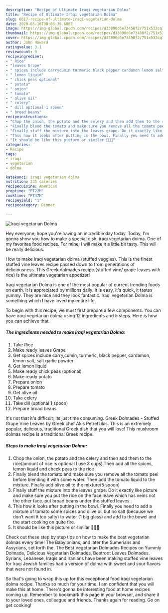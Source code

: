 ```yaml
---
description: "Recipe of Ultimate Iraqi vegetarian Dolma"
title: "Recipe of Ultimate Iraqi vegetarian Dolma"
slug: 6617-recipe-of-ultimate-iraqi-vegetarian-dolma
date: 2020-05-16T08:08:35.606Z
image: https://img-global.cpcdn.com/recipes/d33890d6e73458f2/751x532cq70/iraqi-vegetarian-dolma-recipe-main-photo.jpg
thumbnail: https://img-global.cpcdn.com/recipes/d33890d6e73458f2/751x532cq70/iraqi-vegetarian-dolma-recipe-main-photo.jpg
cover: https://img-global.cpcdn.com/recipes/d33890d6e73458f2/751x532cq70/iraqi-vegetarian-dolma-recipe-main-photo.jpg
author: John Howard
ratingvalue: 3.1
reviewcount: 9
recipeingredient:
- " Rice"
- "leaves Grape"
- " spices include carrycumin turmeric black pepper cardamon lemon salt salt garlic powder"
- " lemon liquid"
- " chick peas optional"
- " potato"
- " onion"
- " tomato"
- " olive oil"
- " celery"
- " dill optional 1 spoon"
- " broad beans"
recipeinstructions:
- "Chop the onion, the potato and the celery and then add them to the rice(amount of rice is optional I use 3 cups).Then add all the spices, lemon liquid and check peas to the rice"
- "Finally blend the tomato and make sure you remove all the tomato peel before blending it with some water. Then add the tomato liquid to the mixture. Finally add olive oil to the mixture(5 spoon)"
- "Finally stuff the mixture into the leaves grape. Do it exactly like picture and make sure you put the rice on the face leave which has veins not the other face. put broad beans under the stuffed leaves."
- "This how it looks after putting in the bowl. Finally you need to add a mixture of tomato some spices and olive oil but no salt (because we don’t want it too salty) to water (1 big glass) and add to the bowel and the start cooking on quite fire."
- "It should be like this picture or similar 👍🏻😍"
categories:
- Recipe
tags:
- iraqi
- vegetarian
- dolma

katakunci: iraqi vegetarian dolma 
nutrition: 235 calories
recipecuisine: American
preptime: "PT22M"
cooktime: "PT47M"
recipeyield: "1"
recipecategory: Dinner

---
```



![Iraqi vegetarian Dolma](https://img-global.cpcdn.com/recipes/d33890d6e73458f2/751x532cq70/iraqi-vegetarian-dolma-recipe-main-photo.jpg)

Hey everyone, hope you're having an incredible day today. Today, I'm gonna show you how to make a special dish, iraqi vegetarian dolma. One of my favorites food recipes. For mine, I will make it a little bit tasty. This will be really delicious.

How to make Iraqi vegetarian dolma (stuffed veggies). This is the finest stuffed vine leaves recipe passed down to from generations of deliciousness. This Greek dolmades recipe (stuffed vine/ grape leaves with rice) is the ultimate vegetarian appetizer!

Iraqi vegetarian Dolma is one of the most popular of current trending foods on earth. It is appreciated by millions daily. It is easy, it's quick, it tastes yummy. They are nice and they look fantastic. Iraqi vegetarian Dolma is something which I have loved my entire life.


To begin with this recipe, we must first prepare a few components. You can have iraqi vegetarian dolma using 12 ingredients and 5 steps. Here is how you can achieve that.

<!--inarticleads1-->

##### The ingredients needed to make Iraqi vegetarian Dolma:

1. Take  Rice
1. Make ready leaves Grape
1. Get  spices include carry,cumin, turmeric, black pepper, cardamon, lemon salt, salt garlic powder
1. Get  lemon liquid
1. Make ready  chick peas (optional)
1. Make ready  potato
1. Prepare  onion
1. Prepare  tomato
1. Get  olive oil
1. Take  celery
1. Take  dill (optional 1 spoon)
1. Prepare  broad beans


It&#39;s not that it&#39;s difficult; its just time consuming. Greek Dolmades - Stuffed Grape Vine Leaves by Greek chef Akis Petretzikis. This is an extremely popular, delicious, traditional Greek dish that you will love! This mushroom dolmas recipe is a traditional Greek recipe! 

<!--inarticleads2-->

##### Steps to make Iraqi vegetarian Dolma:

1. Chop the onion, the potato and the celery and then add them to the rice(amount of rice is optional I use 3 cups).Then add all the spices, lemon liquid and check peas to the rice
1. Finally blend the tomato and make sure you remove all the tomato peel before blending it with some water. Then add the tomato liquid to the mixture. Finally add olive oil to the mixture(5 spoon)
1. Finally stuff the mixture into the leaves grape. Do it exactly like picture and make sure you put the rice on the face leave which has veins not the other face. put broad beans under the stuffed leaves.
1. This how it looks after putting in the bowl. Finally you need to add a mixture of tomato some spices and olive oil but no salt (because we don’t want it too salty) to water (1 big glass) and add to the bowel and the start cooking on quite fire.
1. It should be like this picture or similar 👍🏻😍


Check out these step by step tips on how to make the best vegetarian dolmas every time! The Babylonians, and later the Sumerians and Assyrians, set forth the. The Best Vegetarian Dolmades Recipes on Yummly Dolmade, Delicious Vegetarian Dolmades, Beetroot Leaves Dolmades. Syrians, Lebanese, Iraqis and Iranians have been making stuffed vine leaves for Iraqi Jewish families had a version of dolma with sweet and sour flavors that were not found in. 

So that's going to wrap this up for this exceptional food iraqi vegetarian dolma recipe. Thanks so much for your time. I am confident that you will make this at home. There's gonna be interesting food at home recipes coming up. Remember to bookmark this page in your browser, and share it to your loved ones, colleague and friends. Thanks again for reading. Go on get cooking!
